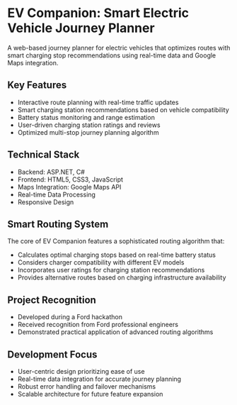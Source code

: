 # **EV Companion: Smart Electric Vehicle Journey Planner**

A web-based journey planner for electric vehicles that optimizes routes with smart charging stop recommendations using real-time data and Google Maps integration.

## **Key Features**
- Interactive route planning with real-time traffic updates
- Smart charging station recommendations based on vehicle compatibility
- Battery status monitoring and range estimation
- User-driven charging station ratings and reviews
- Optimized multi-stop journey planning algorithm

## **Technical Stack**
- Backend: ASP.NET, C#
- Frontend: HTML5, CSS3, JavaScript
- Maps Integration: Google Maps API
- Real-time Data Processing
- Responsive Design

## **Smart Routing System**
The core of EV Companion features a sophisticated routing algorithm that:
- Calculates optimal charging stops based on real-time battery status
- Considers charger compatibility with different EV models
- Incorporates user ratings for charging station recommendations
- Provides alternative routes based on charging infrastructure availability

## **Project Recognition**
- Developed during a Ford hackathon
- Received recognition from Ford professional engineers
- Demonstrated practical application of advanced routing algorithms

## **Development Focus**
- User-centric design prioritizing ease of use
- Real-time data integration for accurate journey planning
- Robust error handling and failover mechanisms
- Scalable architecture for future feature expansion
